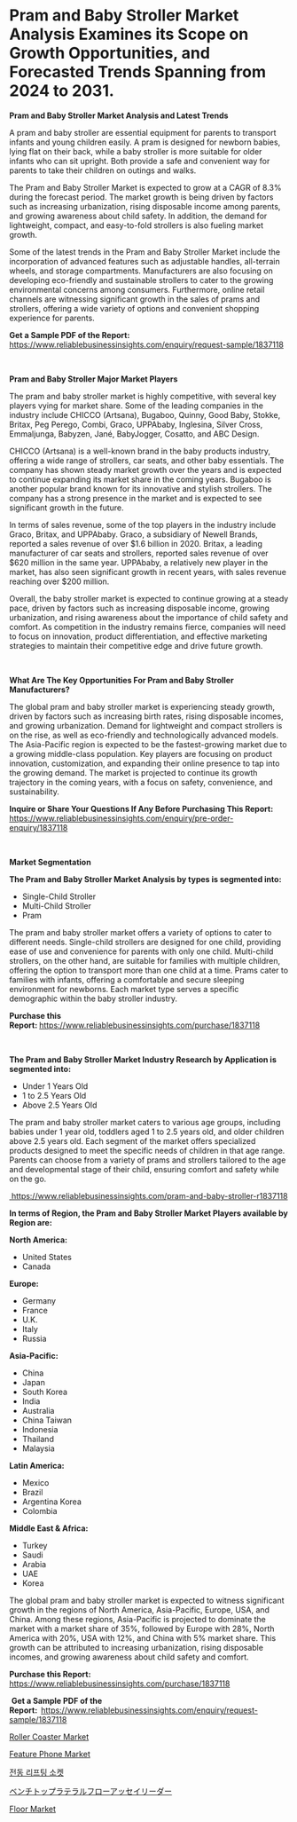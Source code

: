 <p><h1>Pram and Baby Stroller Market Analysis Examines its Scope on Growth Opportunities, and Forecasted Trends Spanning from 2024 to 2031.</h1></p><p><strong>Pram and Baby Stroller Market Analysis and Latest Trends</strong></p>
<p><p>A pram and baby stroller are essential equipment for parents to transport infants and young children easily. A pram is designed for newborn babies, lying flat on their back, while a baby stroller is more suitable for older infants who can sit upright. Both provide a safe and convenient way for parents to take their children on outings and walks.</p><p>The Pram and Baby Stroller Market is expected to grow at a CAGR of 8.3% during the forecast period. The market growth is being driven by factors such as increasing urbanization, rising disposable income among parents, and growing awareness about child safety. In addition, the demand for lightweight, compact, and easy-to-fold strollers is also fueling market growth.</p><p>Some of the latest trends in the Pram and Baby Stroller Market include the incorporation of advanced features such as adjustable handles, all-terrain wheels, and storage compartments. Manufacturers are also focusing on developing eco-friendly and sustainable strollers to cater to the growing environmental concerns among consumers. Furthermore, online retail channels are witnessing significant growth in the sales of prams and strollers, offering a wide variety of options and convenient shopping experience for parents.</p></p>
<p><strong>Get a Sample PDF of the Report:&nbsp;</strong> <a href="https://www.reliablebusinessinsights.com/enquiry/request-sample/1837118">https://www.reliablebusinessinsights.com/enquiry/request-sample/1837118</a></p>
<p>&nbsp;</p>
<p><strong>Pram and Baby Stroller Major Market Players</strong></p>
<p><p>The pram and baby stroller market is highly competitive, with several key players vying for market share. Some of the leading companies in the industry include CHICCO (Artsana), Bugaboo, Quinny, Good Baby, Stokke, Britax, Peg Perego, Combi, Graco, UPPAbaby, Inglesina, Silver Cross, Emmaljunga, Babyzen, Jané, BabyJogger, Cosatto, and ABC Design.</p><p>CHICCO (Artsana) is a well-known brand in the baby products industry, offering a wide range of strollers, car seats, and other baby essentials. The company has shown steady market growth over the years and is expected to continue expanding its market share in the coming years. Bugaboo is another popular brand known for its innovative and stylish strollers. The company has a strong presence in the market and is expected to see significant growth in the future.</p><p>In terms of sales revenue, some of the top players in the industry include Graco, Britax, and UPPAbaby. Graco, a subsidiary of Newell Brands, reported a sales revenue of over $1.6 billion in 2020. Britax, a leading manufacturer of car seats and strollers, reported sales revenue of over $620 million in the same year. UPPAbaby, a relatively new player in the market, has also seen significant growth in recent years, with sales revenue reaching over $200 million.</p><p>Overall, the baby stroller market is expected to continue growing at a steady pace, driven by factors such as increasing disposable income, growing urbanization, and rising awareness about the importance of child safety and comfort. As competition in the industry remains fierce, companies will need to focus on innovation, product differentiation, and effective marketing strategies to maintain their competitive edge and drive future growth.</p></p>
<p>&nbsp;</p>
<p><strong>What Are The Key Opportunities For Pram and Baby Stroller Manufacturers?</strong></p>
<p><p>The global pram and baby stroller market is experiencing steady growth, driven by factors such as increasing birth rates, rising disposable incomes, and growing urbanization. Demand for lightweight and compact strollers is on the rise, as well as eco-friendly and technologically advanced models. The Asia-Pacific region is expected to be the fastest-growing market due to a growing middle-class population. Key players are focusing on product innovation, customization, and expanding their online presence to tap into the growing demand. The market is projected to continue its growth trajectory in the coming years, with a focus on safety, convenience, and sustainability.</p></p>
<p><strong>Inquire or Share Your Questions If Any Before Purchasing This Report:</strong> <a href="https://www.reliablebusinessinsights.com/enquiry/pre-order-enquiry/1837118">https://www.reliablebusinessinsights.com/enquiry/pre-order-enquiry/1837118</a></p>
<p>&nbsp;</p>
<p><strong>Market Segmentation</strong></p>
<p><strong>The Pram and Baby Stroller Market Analysis by types is segmented into:</strong></p>
<p><ul><li>Single-Child Stroller</li><li>Multi-Child Stroller</li><li>Pram</li></ul></p>
<p><p>The pram and baby stroller market offers a variety of options to cater to different needs. Single-child strollers are designed for one child, providing ease of use and convenience for parents with only one child. Multi-child strollers, on the other hand, are suitable for families with multiple children, offering the option to transport more than one child at a time. Prams cater to families with infants, offering a comfortable and secure sleeping environment for newborns. Each market type serves a specific demographic within the baby stroller industry.</p></p>
<p><strong>Purchase this Report:&nbsp;</strong><a href="https://www.reliablebusinessinsights.com/purchase/1837118">https://www.reliablebusinessinsights.com/purchase/1837118</a></p>
<p>&nbsp;</p>
<p><strong>The Pram and Baby Stroller Market Industry Research by Application is segmented into:</strong></p>
<p><ul><li>Under 1 Years Old</li><li>1 to 2.5 Years Old</li><li>Above 2.5 Years Old</li></ul></p>
<p><p>The pram and baby stroller market caters to various age groups, including babies under 1 year old, toddlers aged 1 to 2.5 years old, and older children above 2.5 years old. Each segment of the market offers specialized products designed to meet the specific needs of children in that age range. Parents can choose from a variety of prams and strollers tailored to the age and developmental stage of their child, ensuring comfort and safety while on the go.</p></p>
<p><a href="https://www.reliablebusinessinsights.com/pram-and-baby-stroller-r1837118">&nbsp;https://www.reliablebusinessinsights.com/pram-and-baby-stroller-r1837118</a></p>
<p><strong>In terms of Region, the Pram and Baby Stroller Market Players available by Region are:</strong></p>
<p>
    <p> <strong> North America: </strong>
        <ul>
            <li>United States</li>
            <li>Canada</li>
        </ul>
        </p> 
    <p> <strong> Europe: </strong>
        <ul>
            <li>Germany</li>
            <li>France</li>
            <li>U.K.</li>
            <li>Italy</li>
            <li>Russia</li>
        </ul>
        </p> 
    <p> <strong> Asia-Pacific: </strong>
        <ul>
            <li>China</li>
            <li>Japan</li>
            <li>South Korea</li>
            <li>India</li>
            <li>Australia</li>
            <li>China Taiwan</li>
            <li>Indonesia</li>
            <li>Thailand</li>
            <li>Malaysia</li>
        </ul>
        </p> 
    <p> <strong> Latin America: </strong>
        <ul>
            <li>Mexico</li>
            <li>Brazil</li>
            <li>Argentina Korea</li>
            <li>Colombia</li>
        </ul>
        </p> 
    <p> <strong> Middle East & Africa: </strong>
        <ul>
            <li>Turkey</li>
            <li>Saudi</li>
            <li>Arabia</li>
            <li>UAE</li>
            <li>Korea</li>
        </ul>
    </p>
    </p>
<p><p>The global pram and baby stroller market is expected to witness significant growth in the regions of North America, Asia-Pacific, Europe, USA, and China. Among these regions, Asia-Pacific is projected to dominate the market with a market share of 35%, followed by Europe with 28%, North America with 20%, USA with 12%, and China with 5% market share. This growth can be attributed to increasing urbanization, rising disposable incomes, and growing awareness about child safety and comfort.</p></p>
<p><strong>Purchase this Report: </strong><a href="https://www.reliablebusinessinsights.com/purchase/1837118">https://www.reliablebusinessinsights.com/purchase/1837118</a></p>
<p>&nbsp;<strong>Get a Sample PDF of the Report:&nbsp;&nbsp;</strong><a href="https://www.reliablebusinessinsights.com/enquiry/request-sample/1837118">https://www.reliablebusinessinsights.com/enquiry/request-sample/1837118</a></p>
<p><strong></strong></p>
<p><p><a href="https://issuu.com/reportprime-2/docs/roller-coaster-market-size-2030.pptx">Roller Coaster Market</a></p><p><a href="https://github.com/lubmix/Market-Research-Report-List-3/blob/main/feature-phone-market.md">Feature Phone Market</a></p><p><a href="https://github.com/dollarearner151/Market-Research-Report-List-1/blob/main/2851524153594.md">전동 리프팅 소켓</a></p><p><a href="https://github.com/CarlieShields/Market-Research-Report-List-1/blob/main/8686603145385.md">ベンチトップラテラルフローアッセイリーダー</a></p><p><a href="https://github.com/Hazelklievgspy6vdcsmu106w/Market-Research-Report-List-3/blob/main/floor-market.md">Floor Market</a></p></p>